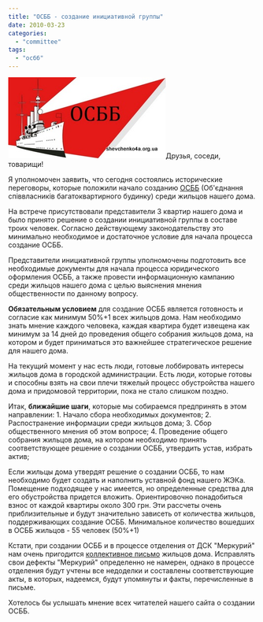 ```yaml
---
title: "ОСББ - создание инициативной группы"
date: 2010-03-23
categories: 
  - "committee"
tags: 
  - "осбб"
---
```


![Создание ОСББ](/wp-content/uploads/2010/03/osbb-revolution.jpg "Создание ОСББ")Друзья, соседи, товарищи!

Я уполномочен заявить, что сегодня состоялись исторические переговоры, которые положили начало созданию [ОСББ](http://shevchenko4a.brovary.org/osbb/) (Об'єднання співвласників багатоквартирного будинку) среди жильцов нашего дома.

На встрече присутствовали представители 3 квартир нашего дома и было принято решение о создании инициативной группы в составе троих человек. Согласно действующему законодательству это минимально необходимое и достаточное условие для начала процесса создание ОСББ.

Представители инициативной группы уполномочены подготовить все необходимые документы для начала процесса юридического оформления ОСББ, а также провести информационную кампанию среди жильцов нашего дома с целью <!--more-->выяснения мнения общественности по данному вопросу.

**Обязательным условием** для создание ОСББ является готовность и согласие как минимум 50%+1 всех жильцов дома. Нам необходимо знать мнение каждого человека, каждая квартира будет извещена как минимум за 14 дней до проведения общего собрания жильцов дома, на котором и будет приниматься это важнейшее стратегическое решение для нашего дома.

На текущий момент у нас есть люди, готовые лоббировать интересы жильцов дома в городской администрации. Есть люди, которые готовы и способны взять на свои плечи тяжелый процесс обустройства нашего дома и придомовой территории, пока не стало слишком поздно.

Итак, **ближайшие шаги**, которые мы собираемся предпринять в этом направлении: 1. Начало сбора необходимых документов; 2. Распостранение информации среди жильцов дома; 3. Сбор общественного мнения об этом вопросе; 4. Проведение общего собрания жильцов дома, на котором необходимо принять соответствующее решение о создании ОСББ, утвердить устав, избрать актив;

Если жильцы дома утвердят решение о создании ОСББ, то нам необходимо будет создать и наполнить уставной фонд нашего ЖЭКа. Помещение подходящее у нас имеется, но определенные средства для его обустройства придется вложить. Ориентировочно понадобиться взнос от каждой квартиры около 300 грн. Эти рассчеты очень приблизительные и будут значительно зависеть от количества жильцов, поддерживающих создание ОСББ. Минимальное количество вошедших в ОСББ жильцов - 55 человек (50%+1)

Кстати, при создании ОСББ и в процессе отделения от ДСК "Меркурий" нам очень пригодится [коллективное письмо](http://shevchenko4a.brovary.org/kolektyvne-zvernennya-official-text/) жильцов дома. Исправлять свои дефекты "Меркурий" определенно не намерен, однако в процессе отделения будут учтены все недоделки и составлены соответствующие акты, в которых, надеемся, будут упомянуты и факты, перечисленные в письме.

Хотелось бы услышать мнение всех читателей нашего сайта о создании ОСББ.
